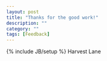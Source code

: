 ```yaml
---
layout: post
title: "Thanks for the good work!"
description: ""
category: ""
tags: [Feedback]
---
```

{% include JB/setup %}
Harvest Lane
